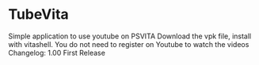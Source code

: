 # TubeVita
Simple application to use youtube on PSVITA
Download the vpk file, install with vitashell. You do not need to register on Youtube to watch the videos 
Changelog: 
1.00 
First Release
